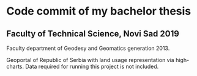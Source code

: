 <h1> Code commit of my bachelor thesis </h1>
<h2> Faculty of Technical Science, Novi Sad 2019 </h2>
<p> Faculty department of Geodesy and Geomatics generation 2013.</p>
<p> Geoportal of Republic of Serbia with land usage representation via high-charts. Data required for running this project is not included.</p>


